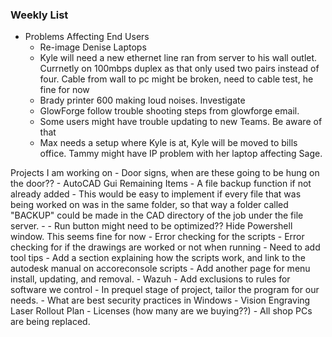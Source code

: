 ### Weekly List
- Problems Affecting End Users
	- Re-image Denise Laptops
	- Kyle will need a new ethernet line ran from server to his wall outlet. Currnetly on 100mbps duplex as that only used two pairs instead of four. Cable from wall to pc might be broken, need to cable test, he fine for now
	- Brady printer 600 making loud noises. Investigate
	- GlowForge follow trouble shooting steps from glowforge email.
	- Some users might have trouble updating to new Teams. Be aware of that
	- Max needs a setup where Kyle is at, Kyle will be moved to bills office. Tammy might have IP problem with her laptop affecting Sage.

 
 Projects I am working on
	- Door signs, when are these going to be hung on the door??
	- AutoCAD Gui Remaining Items
		-  A file backup function if not already added
		- This would be easy to implement if every file that was being worked on was in the same folder, so that way a folder called "BACKUP" could be made in the CAD directory of the job under the file server.
		- 
		- Run button might need to be optimized?? Hide Powershell window. This seems fine for now
		- Error checking for the scripts
		- Error checking for if the drawings are worked or not when running
		- Need to add tool tips
		- Add a section explaining how the scripts work, and link to the autodesk manual on accoreconsole scripts
		- Add another page for menu install, updating, and removal.
	- Wazuh
		- Add exclusions to rules for software we control
		- In prequel stage of project, tailor the program for our needs. 
		- What are best security practices in Windows
	- Vision Engraving Laser Rollout Plan
		- Licenses (how many are we buying??)
		- All shop PCs are being replaced. 
	